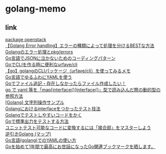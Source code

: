 # golang-memo

## link

[package openstack](https://godoc.org/github.com/gophercloud/gophercloud/openstack)  
[【Golang Error handling】エラーの種類によって処理を分けるBESTな方法](https://qiita.com/yoshinori_hisakawa/items/15bf0307245744deb4fc)  
[Golangのエラー処理とpkg/errors](https://deeeet.com/writing/2016/04/25/go-pkg-errors/)  
[Go言語でJSONに泣かないためのコーディングパターン](https://qiita.com/msh5/items/dc524e38073ed8e3831b)  
[GoでCLIを作る時に便利なurfave/cli](https://blog.hatappi.me/entry/2017/12/24/134451)  
[【go】golangのCLIパッケージ（urfave/cli）を使ってみるメモ](https://tweeeety.hateblo.jp/entry/2017/06/07/130831)  
[Go言語でゆるふわにYAMLを使う](https://qiita.com/segur/items/677746b7e3d55d0d66b9)  
[Goでファイル追記・存在しなかったらファイル作成したい！](https://qiita.com/kamol/items/fae07e8533b36f553714)  
[go で yaml 等を「map[interface{}]interface{}」型で読み込んだ際の動的型の参照方法](https://qiita.com/yamasaki-masahide/items/d6e406c4c11d5870a1c6)  
[[Golang] 文字列操作サンプル](https://qiita.com/tchnkmr/items/b3d0b884db8d7d91fb1b)  
[Golangにおけるinterfaceをつかったテスト技法](https://deeeet.com/writing/2016/10/25/go-interface-testing/)  
[Golangでテストしやすいコードをかく](https://qiita.com/chisso/items/1dcc52f404b88d274f29)  
[Goで標準出力をテストする方法](https://qiita.com/kami_zh/items/ff636f15da87dabebe6c)  
[ユニットテスト可能なコードに変換するには「接合部」をマスターしよう](https://twop.agile.esm.co.jp/mastering-seam-for-unit-testing-574bebaadfcf)  
[逆引きGolang (マップ)](https://ashitani.jp/golangtips/tips_map.html)  
[Go言語(golang)でのYAMLの使い方](https://golang.hateblo.jp/entry/2018/11/08/183555#YAML-%E3%81%8B%E3%82%89-map-%E3%81%AB%E3%81%99%E3%82%8B---Unmarshal)  
[Goを始めて1年間で最高にお世話になったGo関連ブックマークを晒します。](https://qiita.com/po3rin/items/0d8fef14bfe222f334b7)  
